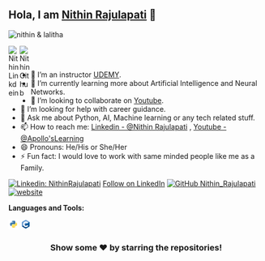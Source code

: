 ## Hola, I am [Nithin Rajulapati](https://nani1-glitch.github.io/portfolio/) 👋

<p align="left"> <img src="https://komarev.com/ghpvc/?username=iampawan&label=Views&color=blue&style=plastic" alt="nithin & lalitha" /> </p>


<a href="https://www.linkedin.com/in/nithin-rajulapati-69133a1aa/">
  <img align="left" alt=" Nithin Linkdein" width="22px" src="https://cdn.jsdelivr.net/npm/simple-icons@v3/icons/linkedin.svg" />
</a>
<a href="https://github.com/Nani1-glitch">
  <img align="left" alt=" Nithin Github" width="22px" src="https://cdn.jsdelivr.net/npm/simple-icons@v3/icons/github.svg" />
</a>



</a>

<br/>
<br/>



- 🔭 I’m an instructor [UDEMY](https://www.udemy.com/course/ethical-hacking-zero-to-professional/).
- 🌱 I’m currently learning more about Artificial Intelligence and Neural Networks.
- 👯 I’m looking to collaborate on [Youtube](https://www.youtube.com/channel/UCfruPP7UeiG7mhLMeXYO51g).
- 🤔 I’m looking for help with career guidance.
- 💬 Ask me about Python, AI, Machine learning or any tech related stuff.
- 📫 How to reach me: [Linkedin - @Nithin Rajulapati](https://www.linkedin.com/in/nithin-rajulapati-69133a1aa/) , [Youtube - @Apollo'sLearning](https://www.youtube.com/channel/UCfruPP7UeiG7mhLMeXYO51g)
- 😄 Pronouns: He/His or She/Her
- ⚡ Fun fact: I would love to work with same minded people like me as a Family.

[![Linkedin: NithinRajulapati](https://img.shields.io/badge/-NithinRajulapati-blue?style=flat-square&logo=Linkedin&logoColor=white&link=https://www.linkedin.com/in/nithin-rajulapati-69133a1aa/)](https://www.linkedin.com/in/nithin-rajulapati-69133a1aa/)
<a class="libutton" href="https://www.linkedin.com/comm/mynetwork/discovery-see-all?usecase=PEOPLE_FOLLOWS&followMember=nithin-rajulapati-69133a1aa/" target="_blank">Follow on LinkedIn</a>
[![GitHub Nithin_Rajulapati](https://img.shields.io/github/followers/iampawan?label=follow&style=social)](https://github.com/Nani1-glitch)
[![website](https://img.shields.io/badge/PortfolioWebsite-Nithin_Rajulapati.live-2648ff?style=flat-square&logo=google-chrome)](https://nani1-glitch.github.io/portfolio/)


**Languages and Tools:**  

<code><img height="20" src="https://raw.githubusercontent.com/github/explore/80688e429a7d4ef2fca1e82350fe8e3517d3494d/topics/python/python.png"></code>
<code><img height="20" src="https://raw.githubusercontent.com/github/explore/80688e429a7d4ef2fca1e82350fe8e3517d3494d/topics/C/c.png"></code>  





<div align="center">

### Show some ❤️ by starring the repositories!

</div>

